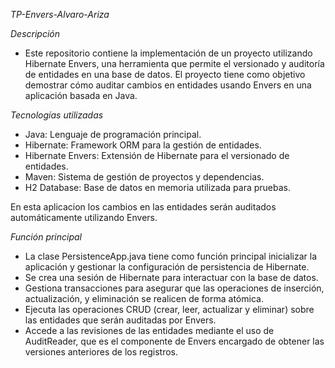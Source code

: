 *TP-Envers-Alvaro-Ariza*

*Descripción*
- Este repositorio contiene la implementación de un proyecto utilizando Hibernate Envers, una herramienta que permite el versionado y auditoría de entidades en una base de datos. El proyecto tiene como objetivo demostrar cómo auditar cambios en entidades usando Envers en una aplicación basada en Java.

*Tecnologías utilizadas*
- Java: Lenguaje de programación principal.
- Hibernate: Framework ORM para la gestión de entidades.
- Hibernate Envers: Extensión de Hibernate para el versionado de entidades.
- Maven: Sistema de gestión de proyectos y dependencias.
- H2 Database: Base de datos en memoria utilizada para pruebas.

En esta aplicacion los cambios en las entidades serán auditados automáticamente utilizando Envers.

*Función principal*
- La clase PersistenceApp.java tiene como función principal inicializar la aplicación y gestionar la configuración de persistencia de Hibernate.
- Se crea una sesión de Hibernate para interactuar con la base de datos.
- Gestiona transacciones para asegurar que las operaciones de inserción, actualización, y eliminación se realicen de forma atómica.
- Ejecuta las operaciones CRUD (crear, leer, actualizar y eliminar) sobre las entidades que serán auditadas por Envers.
- Accede a las revisiones de las entidades mediante el uso de AuditReader, que es el componente de Envers encargado de obtener las versiones anteriores de los registros.

